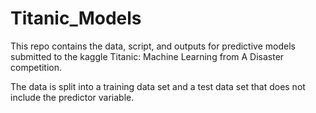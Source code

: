# Titanic_Models
This repo contains the data, script, and outputs for predictive models submitted to the kaggle Titanic: Machine Learning from A Disaster competition.

The data is split into a training data set and a test data set that does not include the predictor variable.
